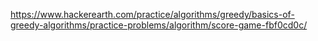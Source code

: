 https://www.hackerearth.com/practice/algorithms/greedy/basics-of-greedy-algorithms/practice-problems/algorithm/score-game-fbf0cd0c/
